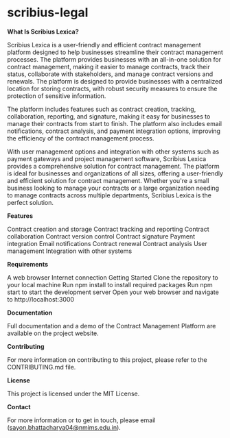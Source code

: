 # scribius-legal

<b> What Is Scribius Lexica? </b>

Scribius Lexica is a user-friendly and efficient contract management platform designed to help businesses streamline their contract management processes. The platform provides businesses with an all-in-one solution for contract management, making it easier to manage contracts, track their status, collaborate with stakeholders, and manage contract versions and renewals. The platform is designed to provide businesses with a centralized location for storing contracts, with robust security measures to ensure the protection of sensitive information.

The platform includes features such as contract creation, tracking, collaboration, reporting, and signature, making it easy for businesses to manage their contracts from start to finish. The platform also includes email notifications, contract analysis, and payment integration options, improving the efficiency of the contract management process.

With user management options and integration with other systems such as payment gateways and project management software, Scribius Lexica provides a comprehensive solution for contract management. The platform is ideal for businesses and organizations of all sizes, offering a user-friendly and efficient solution for contract management. Whether you're a small business looking to manage your contracts or a large organization needing to manage contracts across multiple departments, Scribius Lexica is the perfect solution.

<b>Features</b>

Contract creation and storage
Contract tracking and reporting
Contract collaboration
Contract version control
Contract signature
Payment integration
Email notifications
Contract renewal
Contract analysis
User management
Integration with other systems

<b>Requirements</b>

A web browser
Internet connection
Getting Started
Clone the repository to your local machine
Run npm install to install required packages
Run npm start to start the development server
Open your web browser and navigate to http://localhost:3000

<b>Documentation</b>

Full documentation and a demo of the Contract Management Platform are available on the project website.

<b>Contributing</b>

For more information on contributing to this project, please refer to the CONTRIBUTING.md file.

<b>License</b>

This project is licensed under the MIT License.

<b>Contact</b>

For more information or to get in touch, please email (sayon.bhattacharya04@nmims.edu.in).
